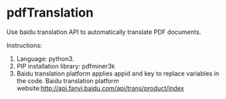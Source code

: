 # pdfTranslation
Use baidu translation API to automatically translate PDF documents.

Instructions:
1. Language: python3.
2. PIP installation library: pdfminer3k
3. Baidu translation platform applies appid and key to replace variables in the code.
Baidu translation platform website:http://api.fanyi.baidu.com/api/trans/product/index
